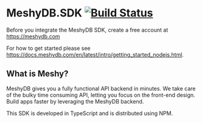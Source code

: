 # MeshyDB.SDK [![Build Status](https://yetisoftworks.visualstudio.com/CloudX/_apis/build/status/yetisoftworks.MeshyDb.SDK-js?branchName=master)](https://yetisoftworks.visualstudio.com/CloudX/_build/latest?definitionId=5&branchName=master)

Before you integrate the MeshyDB SDK, create a free account at https://meshydb.com

For how to get started please see https://docs.meshydb.com/en/latest/intro/getting_started_nodejs.html.

## What is Meshy? 
MeshyDB gives you a fully functional API backend in minutes. We take care of the bulky time consuming API, letting you focus on the front-end design. Build apps faster by leveraging the MeshyDB backend.

This SDK is developed in TypeScript and is distributed using NPM. 

